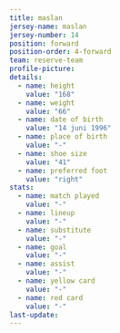 ```yaml
---
title: maslan
jersey-name: maslan
jersey-number: 14
position: forward
position-order: 4-forward
team: reserve-team
profile-picture:
details:
  - name: height
    value: "168"
  - name: weight
    value: "66"
  - name: date of birth
    value: "14 juni 1996"
  - name: place of birth
    value: "-"
  - name: shoe size
    value: "41"
  - name: preferred foot
    value: "right"
stats:
  - name: match played
    value: "-"
  - name: lineup
    value: "-"
  - name: substitute
    value: "-"
  - name: goal
    value: "-"
  - name: assist
    value: "-"
  - name: yellow card
    value: "-"
  - name: red card
    value: "-"
last-update:
---
```

